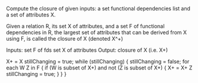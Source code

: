 Compute the closure of given inputs: a set functional dependencies list and a set of attributes X.

Given a relation R, its set X of attributes, and a set F of functional dependencies in R, the largest set of attributes that can be derived from X using F, is called the closure of X (denoted X^+)

Inputs: set F of fds
        set X of attributes
Output: closure of X (i.e. X+)

X+ = X
stillChanging = true;
while (stillChanging) {
    stillChanging = false;
    for each W  Z in F {
        if (W is subset of X+) and not (Z is subset of X+) {
            X+ = X+  Z
            stillChanging = true;
        }
    }
}